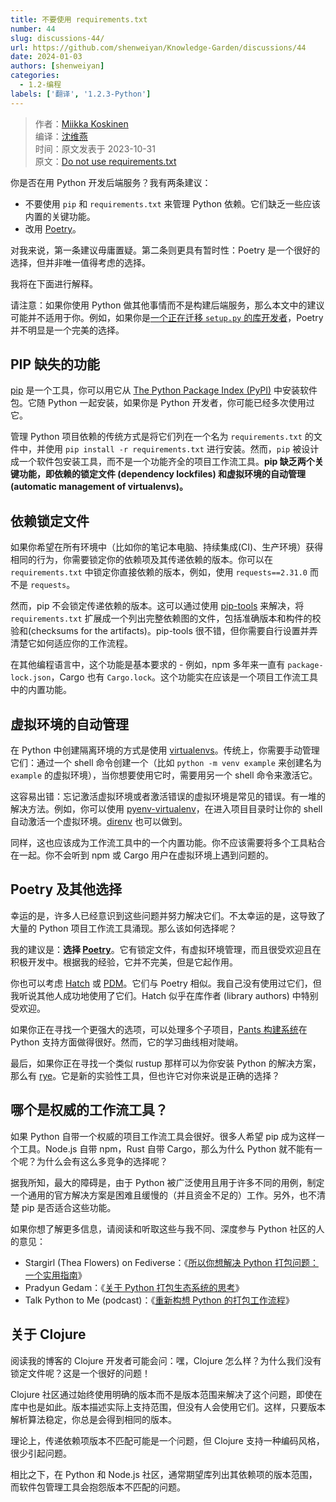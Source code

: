 ```yaml
---
title: 不要使用 requirements.txt
number: 44
slug: discussions-44/
url: https://github.com/shenweiyan/Knowledge-Garden/discussions/44
date: 2024-01-03
authors: [shenweiyan]
categories: 
  - 1.2-编程
labels: ['翻译', '1.2.3-Python']
---
```


> 作者：[Miikka Koskinen](https://miikka.me/)       
> 编译：[沈维燕](https://weiyan.cc)       
> 时间：原文发表于 2023-10-31       
> 原文：[Do not use requirements.txt](https://quanttype.net/posts/2023-10-31-do-not-use-requirements.txt.html)

你是否在用 Python 开发后端服务？我有两条建议：

- 不要使用 `pip` 和 `requirements.txt` 来管理 Python 依赖。它们缺乏一些应该内置的关键功能。
- 改用 [Poetry](https://python-poetry.org/)。

<!-- more -->

对我来说，第一条建议毋庸置疑。第二条则更具有暂时性：Poetry 是一个很好的选择，但并非唯一值得考虑的选择。

我将在下面进行解释。

请注意：如果你使用 Python 做其他事情而不是构建后端服务，那么本文中的建议可能并不适用于你。例如，如果你是[一个正在迁移 `setup.py` 的库开发者](https://gregoryszorc.com/blog/2023/10/30/my-user-experience-porting-off-setup.py/)，Poetry 并不明显是一个完美的选择。

## PIP 缺失的功能
[pip](https://pypi.org/project/pip/) 是一个工具，你可以用它从 [The Python Package Index (PyPI)](https://pypi.org/) 中安装软件包。它随 Python 一起安装，如果你是 Python 开发者，你可能已经多次使用过它。

管理 Python 项目依赖的传统方式是将它们列在一个名为 `requirements.txt` 的文件中，并使用 `pip install -r requirements.txt` 进行安装。然而，`pip` 被设计成一个软件包安装工具，而不是一个功能齐全的项目工作流工具。**pip 缺乏两个关键功能，即依赖的锁定文件 (dependency lockfiles) 和虚拟环境的自动管理(automatic management of virtualenvs)。**

## 依赖锁定文件
如果你希望在所有环境中（比如你的笔记本电脑、持续集成(CI)、生产环境）获得相同的行为，你需要锁定你的依赖项及其传递依赖的版本。你可以在 `requirements.txt` 中锁定你直接依赖的版本，例如，使用 `requests==2.31.0` 而不是 `requests`。

然而，pip 不会锁定传递依赖的版本。这可以通过使用 [pip-tools](https://github.com/jazzband/pip-tools) 来解决，将 `requirements.txt` 扩展成一个列出完整依赖图的文件，包括准确版本和构件的校验和(checksums for the artifacts)。pip-tools 很不错，但你需要自行设置并弄清楚它如何适应你的工作流程。

在其他编程语言中，这个功能是基本要求的 - 例如，npm 多年来一直有 `package-lock.json`，Cargo 也有 `Cargo.lock`。这个功能实在应该是一个项目工作流工具中的内置功能。

## 虚拟环境的自动管理

在 Python 中创建隔离环境的方式是使用 [virtualenvs](https://docs.python.org/3/library/venv.html)。传统上，你需要手动管理它们：通过一个 shell 命令创建一个（比如 `python -m venv example` 来创建名为 `example` 的虚拟环境），当你想要使用它时，需要用另一个 shell 命令来激活它。

这容易出错：忘记激活虚拟环境或者激活错误的虚拟环境是常见的错误。有一堆的解决方法。例如，你可以使用 [pyenv-virtualenv](https://github.com/pyenv/pyenv-virtualenv)，在进入项目目录时让你的 shell 自动激活一个虚拟环境。[direnv](https://github.com/direnv/direnv/wiki/Python) 也可以做到。

同样，这也应该成为工作流工具中的一个内置功能。你不应该需要将多个工具粘合在一起。你不会听到 npm 或 Cargo 用户在虚拟环境上遇到问题的。

## Poetry 及其他选择

幸运的是，许多人已经意识到这些问题并努力解决它们。不太幸运的是，这导致了大量的 Python 项目工作流工具涌现。那么该如何选择呢？

我的建议是：**选择 [Poetry](https://python-poetry.org/docs/)**。它有锁定文件，有虚拟环境管理，而且很受欢迎且在积极开发中。根据我的经验，它并不完美，但是它起作用。

你也可以考虑 [Hatch](https://hatch.pypa.io/latest/) 或 [PDM](https://github.com/pdm-project/pdm)。它们与 Poetry 相似。我自己没有使用过它们，但我听说其他人成功地使用了它们。Hatch 似乎在库作者 (library authors) 中特别受欢迎。

如果你正在寻找一个更强大的选项，可以处理多个子项目，[Pants 构建系统](https://www.pantsbuild.org/)在 Python 支持方面做得很好。然而，它的学习曲线相对陡峭。

最后，如果你正在寻找一个类似 rustup 那样可以为你安装 Python 的解决方案，那么有 [rye](https://github.com/mitsuhiko/rye)。它是新的实验性工具，但也许它对你来说是正确的选择？

## 哪个是权威的工作流工具？

如果 Python 自带一个权威的项目工作流工具会很好。很多人希望 pip 成为这样一个工具。Node.js 自带 npm，Rust 自带 Cargo，那么为什么 Python 就不能有一个呢？为什么会有这么多竞争的选择呢？

据我所知，最大的障碍是，由于 Python 被广泛使用且用于许多不同的用例，制定一个通用的官方解决方案是困难且缓慢的（并且资金不足的）工作。另外，也不清楚 pip 是否适合这些功能。

如果你想了解更多信息，请阅读和听取这些与我不同、深度参与 Python 社区的人的意见：    
- Stargirl (Thea Flowers) on Fediverse：《[所以你想解决 Python 打包问题：一个实用指南](https://hachyderm.io/@stargirl/109697057391904145)》
- Pradyun Gedam：《[关于 Python 打包生态系统的思考](https://pradyunsg.me/blog/2023/01/21/thoughts-on-python-packaging/)》
- Talk Python to Me (podcast)：《[重新构想 Python 的打包工作流程](https://talkpython.fm/episodes/show/406/reimagining-pythons-packaging-workflows)》

## 关于 Clojure 

阅读我的博客的 Clojure 开发者可能会问：嘿，Clojure 怎么样？为什么我们没有锁定文件呢？这是一个很好的问题！

Clojure 社区通过始终使用明确的版本而不是版本范围来解决了这个问题，即使在库中也是如此。版本描述实际上支持范围，但没有人会使用它们。这样，只要版本解析算法稳定，你总是会得到相同的版本。

理论上，传递依赖项版本不匹配可能是一个问题，但 Clojure 支持一种编码风格，很少引起问题。

相比之下，在 Python 和 Node.js 社区，通常期望库列出其依赖项的版本范围，而软件包管理工具会抱怨版本不匹配的问题。

<script src="https://giscus.app/client.js"
	data-repo="shenweiyan/Knowledge-Garden"
	data-repo-id="R_kgDOKgxWlg"
	data-mapping="number"
	data-term="44"
	data-reactions-enabled="1"
	data-emit-metadata="0"
	data-input-position="bottom"
	data-theme="light"
	data-lang="zh-CN"
	crossorigin="anonymous"
	async>
</script>

